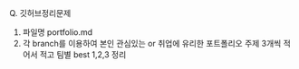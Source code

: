 Q. 깃허브정리문제

1. 파일명 portfolio.md
2. 각 branch를 이용하여 본인 관심있는 or 취업에 유리한 포트폴리오 주제 3개씩 적어서 적고 팀별 best 1,2,3 정리


